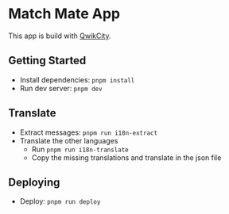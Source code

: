 # Match Mate App

This app is build with [QwikCity](https://qwik.builder.io/qwikcity/overview/).

## Getting Started

- Install dependencies: `pnpm install`
- Run dev server: `pnpm dev`

## Translate

- Extract messages: `pnpm run i18n-extract`
- Translate the other languages
  - Run `pnpm run i18n-translate`
  - Copy the missing translations and translate in the json file

## Deploying

- Deploy: `pnpm run deploy`
